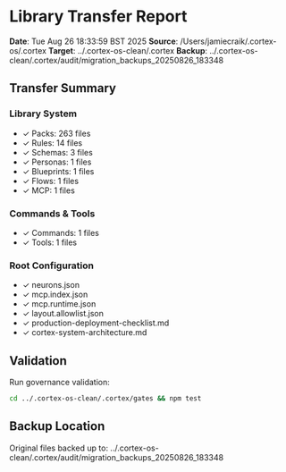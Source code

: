 # Library Transfer Report

**Date**: Tue Aug 26 18:33:59 BST 2025
**Source**: /Users/jamiecraik/.cortex-os/.cortex
**Target**: ../.cortex-os-clean/.cortex
**Backup**: ../.cortex-os-clean/.cortex/audit/migration_backups_20250826_183348

## Transfer Summary

### Library System

- ✓ Packs: 263 files
- ✓ Rules: 14 files
- ✓ Schemas: 3 files
- ✓ Personas: 1 files
- ✓ Blueprints: 1 files
- ✓ Flows: 1 files
- ✓ MCP: 1 files

### Commands & Tools

- ✓ Commands: 1 files
- ✓ Tools: 1 files

### Root Configuration

- ✓ neurons.json
- ✓ mcp.index.json
- ✓ mcp.runtime.json
- ✓ layout.allowlist.json
- ✓ production-deployment-checklist.md
- ✓ cortex-system-architecture.md

## Validation

Run governance validation:

```bash
cd ../.cortex-os-clean/.cortex/gates && npm test
```

## Backup Location

Original files backed up to: ../.cortex-os-clean/.cortex/audit/migration_backups_20250826_183348
